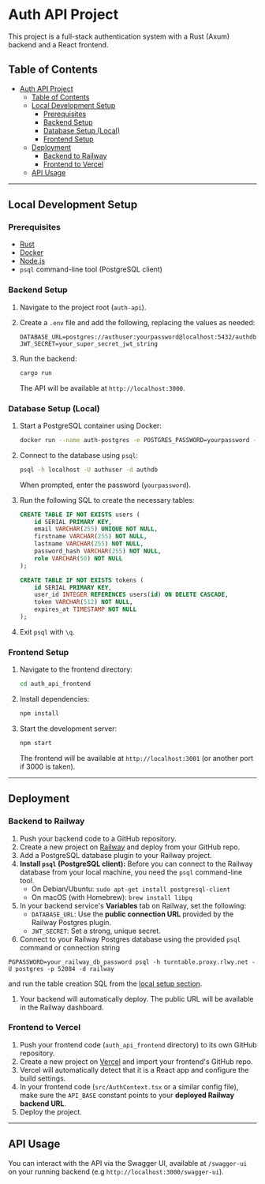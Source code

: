 # Auth API Project

This project is a full-stack authentication system with a Rust (Axum) backend and a React frontend.

## Table of Contents

- [Auth API Project](#auth-api-project)
  - [Table of Contents](#table-of-contents)
  - [Local Development Setup](#local-development-setup)
    - [Prerequisites](#prerequisites)
    - [Backend Setup](#backend-setup)
    - [Database Setup (Local)](#database-setup-local)
    - [Frontend Setup](#frontend-setup)
  - [Deployment](#deployment)
    - [Backend to Railway](#backend-to-railway)
    - [Frontend to Vercel](#frontend-to-vercel)
  - [API Usage](#api-usage)

---

## Local Development Setup

### Prerequisites

- [Rust](https://www.rust-lang.org/tools/install)
- [Docker](https://www.docker.com/get-started)
- [Node.js](https://nodejs.org/en/)
- `psql` command-line tool (PostgreSQL client)

### Backend Setup

1. Navigate to the project root (`auth-api`).
2. Create a `.env` file and add the following, replacing the values as needed:

    ```env
    DATABASE_URL=postgres://authuser:yourpassword@localhost:5432/authdb
    JWT_SECRET=your_super_secret_jwt_string
    ```

3. Run the backend:

    ```bash
    cargo run
    ```

    The API will be available at `http://localhost:3000`.

### Database Setup (Local)

1. Start a PostgreSQL container using Docker:

    ```bash
    docker run --name auth-postgres -e POSTGRES_PASSWORD=yourpassword -e POSTGRES_USER=authuser -e POSTGRES_DB=authdb -p 5432:5432 -d postgres
    ```

2. Connect to the database using `psql`:

    ```bash
    psql -h localhost -U authuser -d authdb
    ```

    When prompted, enter the password (`yourpassword`).
3. Run the following SQL to create the necessary tables:

    ```sql
    CREATE TABLE IF NOT EXISTS users (
        id SERIAL PRIMARY KEY,
        email VARCHAR(255) UNIQUE NOT NULL,
        firstname VARCHAR(255) NOT NULL,
        lastname VARCHAR(255) NOT NULL,
        password_hash VARCHAR(255) NOT NULL,
        role VARCHAR(50) NOT NULL
    );

    CREATE TABLE IF NOT EXISTS tokens (
        id SERIAL PRIMARY KEY,
        user_id INTEGER REFERENCES users(id) ON DELETE CASCADE,
        token VARCHAR(512) NOT NULL,
        expires_at TIMESTAMP NOT NULL
    );
    ```

4. Exit `psql` with `\q`.

### Frontend Setup

1. Navigate to the frontend directory:

    ```bash
    cd auth_api_frontend
    ```

2. Install dependencies:

    ```bash
    npm install
    ```

3. Start the development server:

    ```bash
    npm start
    ```

    The frontend will be available at `http://localhost:3001` (or another port if 3000 is taken).

---

## Deployment

### Backend to Railway

1. Push your backend code to a GitHub repository.
2. Create a new project on [Railway](https://railway.app/) and deploy from your GitHub repo.
3. Add a PostgreSQL database plugin to your Railway project.
4. **Install `psql` (PostgreSQL client):** Before you can connect to the Railway database from your local machine, you need the `psql` command-line tool.
    - On Debian/Ubuntu: `sudo apt-get install postgresql-client`
    - On macOS (with Homebrew): `brew install libpq`
5. In your backend service's **Variables** tab on Railway, set the following:
    - `DATABASE_URL`: Use the **public connection URL** provided by the Railway Postgres plugin.
    - `JWT_SECRET`: Set a strong, unique secret.
6. Connect to your Railway Postgres database using the provided `psql` command or connection string

 ```shell
PGPASSWORD=your_railway_db_password psql -h turntable.proxy.rlwy.net -U postgres -p 52084 -d railway
```

 and run the table creation SQL from the [local setup section](#database-setup-local).

1. Your backend will automatically deploy. The public URL will be available in the Railway dashboard.

### Frontend to Vercel

1. Push your frontend code (`auth_api_frontend` directory) to its own GitHub repository.
2. Create a new project on [Vercel](https://vercel.com/) and import your frontend's GitHub repo.
3. Vercel will automatically detect that it is a React app and configure the build settings.
4. In your frontend code (`src/AuthContext.tsx` or a similar config file), make sure the `API_BASE` constant points to your **deployed Railway backend URL**.
5. Deploy the project.

---

## API Usage

You can interact with the API via the Swagger UI, available at `/swagger-ui` on your running backend (e.g `http://localhost:3000/swagger-ui`).
